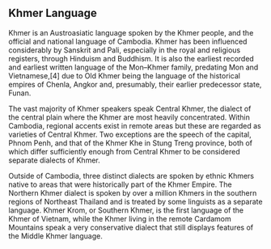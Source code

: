 ## Khmer Language

Khmer is an Austroasiatic language spoken by the Khmer people, and the official and national language of Cambodia. Khmer has been influenced considerably by Sanskrit and Pali, especially in the royal and religious registers, through Hinduism and Buddhism. It is also the earliest recorded and earliest written language of the Mon–Khmer family, predating Mon and Vietnamese,[4] due to Old Khmer being the language of the historical empires of Chenla, Angkor and, presumably, their earlier predecessor state, Funan.

The vast majority of Khmer speakers speak Central Khmer, the dialect of the central plain where the Khmer are most heavily concentrated. Within Cambodia, regional accents exist in remote areas but these are regarded as varieties of Central Khmer. Two exceptions are the speech of the capital, Phnom Penh, and that of the Khmer Khe in Stung Treng province, both of which differ sufficiently enough from Central Khmer to be considered separate dialects of Khmer.

Outside of Cambodia, three distinct dialects are spoken by ethnic Khmers native to areas that were historically part of the Khmer Empire. The Northern Khmer dialect is spoken by over a million Khmers in the southern regions of Northeast Thailand and is treated by some linguists as a separate language. Khmer Krom, or Southern Khmer, is the first language of the Khmer of Vietnam, while the Khmer living in the remote Cardamom Mountains speak a very conservative dialect that still displays features of the Middle Khmer language. 
